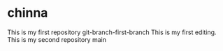 # chinna
This is my first repository 
 git-branch-first-branch
This is my first editing.
This is my second repository main

